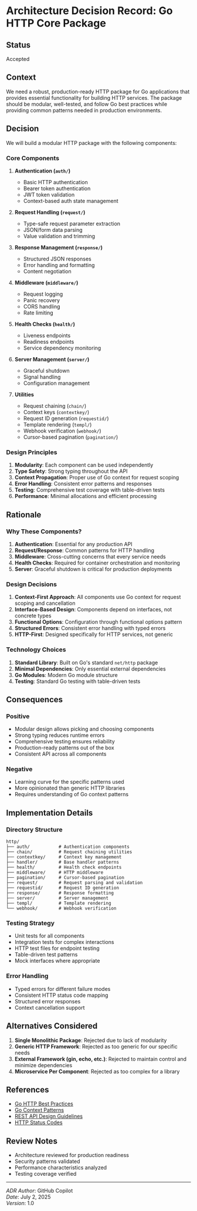 # Architecture Decision Record: Go HTTP Core Package

## Status
Accepted

## Context
We need a robust, production-ready HTTP package for Go applications that provides essential functionality for building HTTP services. The package should be modular, well-tested, and follow Go best practices while providing common patterns needed in production environments.

## Decision
We will build a modular HTTP package with the following components:

### Core Components

1. **Authentication (`auth/`)**
   - Basic HTTP authentication
   - Bearer token authentication
   - JWT token validation
   - Context-based auth state management

2. **Request Handling (`request/`)**
   - Type-safe request parameter extraction
   - JSON/form data parsing
   - Value validation and trimming

3. **Response Management (`response/`)**
   - Structured JSON responses
   - Error handling and formatting
   - Content negotiation

4. **Middleware (`middleware/`)**
   - Request logging
   - Panic recovery
   - CORS handling
   - Rate limiting

5. **Health Checks (`health/`)**
   - Liveness endpoints
   - Readiness endpoints
   - Service dependency monitoring

6. **Server Management (`server/`)**
   - Graceful shutdown
   - Signal handling
   - Configuration management

7. **Utilities**
   - Request chaining (`chain/`)
   - Context keys (`contextkey/`)
   - Request ID generation (`requestid/`)
   - Template rendering (`templ/`)
   - Webhook verification (`webhook/`)
   - Cursor-based pagination (`pagination/`)

### Design Principles

1. **Modularity**: Each component can be used independently
2. **Type Safety**: Strong typing throughout the API
3. **Context Propagation**: Proper use of Go context for request scoping
4. **Error Handling**: Consistent error patterns and responses
5. **Testing**: Comprehensive test coverage with table-driven tests
6. **Performance**: Minimal allocations and efficient processing

## Rationale

### Why These Components?

1. **Authentication**: Essential for any production API
2. **Request/Response**: Common patterns for HTTP handling
3. **Middleware**: Cross-cutting concerns that every service needs
4. **Health Checks**: Required for container orchestration and monitoring
5. **Server**: Graceful shutdown is critical for production deployments

### Design Decisions

1. **Context-First Approach**: All components use Go context for request scoping and cancellation
2. **Interface-Based Design**: Components depend on interfaces, not concrete types
3. **Functional Options**: Configuration through functional options pattern
4. **Structured Errors**: Consistent error handling with typed errors
5. **HTTP-First**: Designed specifically for HTTP services, not generic

### Technology Choices

1. **Standard Library**: Built on Go's standard `net/http` package
2. **Minimal Dependencies**: Only essential external dependencies
3. **Go Modules**: Modern Go module structure
4. **Testing**: Standard Go testing with table-driven tests

## Consequences

### Positive
- Modular design allows picking and choosing components
- Strong typing reduces runtime errors
- Comprehensive testing ensures reliability
- Production-ready patterns out of the box
- Consistent API across all components

### Negative
- Learning curve for the specific patterns used
- More opinionated than generic HTTP libraries
- Requires understanding of Go context patterns

## Implementation Details

### Directory Structure
```
http/
├── auth/           # Authentication components
├── chain/          # Request chaining utilities
├── contextkey/     # Context key management
├── handler/        # Base handler patterns
├── health/         # Health check endpoints
├── middleware/     # HTTP middleware
├── pagination/     # Cursor-based pagination
├── request/        # Request parsing and validation
├── requestid/      # Request ID generation
├── response/       # Response formatting
├── server/         # Server management
├── templ/          # Template rendering
└── webhook/        # Webhook verification
```

### Testing Strategy
- Unit tests for all components
- Integration tests for complex interactions
- HTTP test files for endpoint testing
- Table-driven test patterns
- Mock interfaces where appropriate

### Error Handling
- Typed errors for different failure modes
- Consistent HTTP status code mapping
- Structured error responses
- Context cancellation support

## Alternatives Considered

1. **Single Monolithic Package**: Rejected due to lack of modularity
2. **Generic HTTP Framework**: Rejected as too generic for our specific needs
3. **External Framework (gin, echo, etc.)**: Rejected to maintain control and minimize dependencies
4. **Microservice Per Component**: Rejected as too complex for a library

## References
- [Go HTTP Best Practices](https://golang.org/doc/effective_go.html)
- [Go Context Patterns](https://blog.golang.org/context)
- [REST API Design Guidelines](https://restfulapi.net/)
- [HTTP Status Codes](https://httpstatuses.com/)

## Review Notes
- Architecture reviewed for production readiness
- Security patterns validated
- Performance characteristics analyzed
- Testing coverage verified

---
*ADR Author*: GitHub Copilot  
*Date*: July 2, 2025  
*Version*: 1.0
